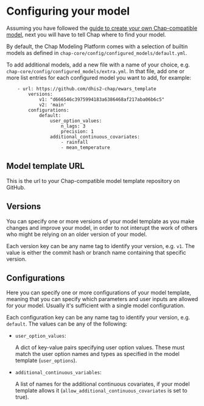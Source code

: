 # Configuring your model

Assuming you have followed the [guide to create your own Chap-compatible model](contribute_model.md), next you will have to tell Chap where to find your model. 

By default, the Chap Modeling Platform comes with a selection of builtin models as defined in `chap-core/config/configured_models/default.yml`. 

To add additional models, add a new file with a name of your choice, e.g. `chap-core/config/configured_models/extra.yml`. In that file, add one or more list entries for each configured model you want to add, for example: 

        - url: https://github.com/dhis2-chap/ewars_template
            versions:
                v1: "d666546c3975994183a6386468af217aba06b6c5"
                v2: 'main'
            configurations:
                default:
                    user_option_values:
                        n_lags: 3
                        precision: 1
                    additional_continuous_covariates:
                        - rainfall
                        - mean_temperature

## Model template URL

This is the url to your Chap-compatible model template repository on GitHub. 

## Versions

You can specify one or more versions of your model template as you make changes and improve your model, in order to not interupt the work of others who might be relying on an older version of your model. 

Each version key can be any name tag to identify your version, e.g. `v1`. The value is either the commit hash or branch name containing that specific version. 

## Configurations

Here you can specify one or more configurations of your model template, meaning that you can specify which parameters and user inputs are allowed for your model. Usually it's sufficient with a single model configuration. 

Each configuration key can be any name tag to identify your version, e.g. `default`. The values can be any of the following:

* `user_option_values`:

    A dict of key-value pairs specifying user option values. These must match the user option names and types as specified in the model template (`user_options`).

* `additional_continuous_variables`:

    A list of names for the additional continuous covariates, if your model template allows it (`allow_additional_continuous_covariates` is set to true).
